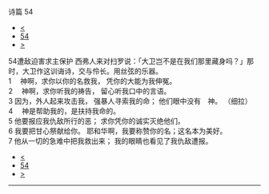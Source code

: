 ﻿





 诗篇 54




* [<](bible/PSA053.md)
* [54](bible/PSA.md)
* [>](bible/PSA055.md)



 
54遭敌迫害求主保护 西弗人来对扫罗说：「大卫岂不是在我们那里藏身吗？」那时，大卫作这训诲诗，交与伶长。用丝弦的乐器。  
1 　神啊，求你以你的名救我， 凭你的大能为我伸冤。  
2 　神啊，求你听我的祷告， 留心听我口中的言语。  
3 因为，外人起来攻击我， 强暴人寻索我的命； 他们眼中没有　神。 （细拉）      
4 　神是帮助我的，是扶持我命的。  
5 他要报应我仇敌所行的恶； 求你凭你的诚实灭绝他们。     
6 我要把甘心祭献给你。 耶和华啊，我要称赞你的名；这名本为美好。  
7 他从一切的急难中把我救出来； 我的眼睛也看见了我仇敌遭报。 
* [<](bible/PSA053.md)
* [54](bible/PSA.md)
* [>](bible/PSA055.md)





---









